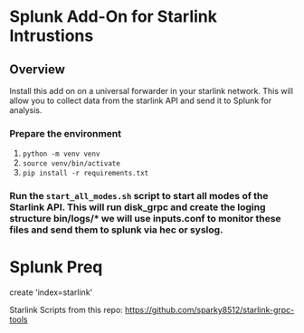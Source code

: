 # Splunk Add-On for Starlink Intrustions

## Overview

Install this add on on a universal forwarder in your starlink network. This will allow you to collect data from the starlink API and send it to Splunk for analysis.

### Prepare the environment 

1. ```python -m venv venv```
2. ```source venv/bin/activate```
3. ```pip install -r requirements.txt```

### Run the ```start_all_modes.sh``` script to start all modes of the Starlink API. This will run disk_grpc and create the loging structure bin/logs/* we will use inputs.conf to monitor these files and send them to splunk via hec or syslog.

# Splunk Preq
create 'index=starlink'

Starlink Scripts from this repo:
https://github.com/sparky8512/starlink-grpc-tools
